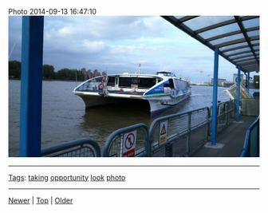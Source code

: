 <!--
title: Photo 2014-09-13 16
date: 2020-06-28T14:51:45.143Z
tags: taking, opportunity, look, photo
-->





Photo 2014-09-13 16:47:10
![](97393734752-0.jpg)

<!--BOTTOM-POST-NAVIGATION-->
---

[Tags](tags.md): [taking](tag-taking.md) [opportunity](tag-opportunity.md) [look](tag-look.md) [photo](tag-photo.md)

---

[Newer](97387809067.md) | [Top](index.md) | [Older](97395378907.md)